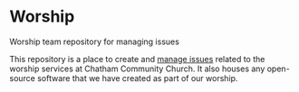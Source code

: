 # Worship
Worship team repository for managing issues

This repository is a place to create and [manage issues](https://github.com/chatham-community-church/Worship/issues)
related to the worship services at Chatham Community Church.
It also houses any open-source software that we have created as part of our worship.
